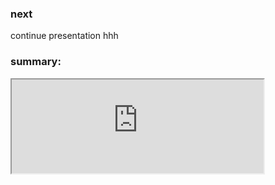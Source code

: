### next
continue presentation
hhh
### summary:
<iframe src="https://ada-sub.rotefadenbuecher.de/skool/public/dh/pres/2022-05-07/petra_codes.html" width="80%" />

hhh
fin